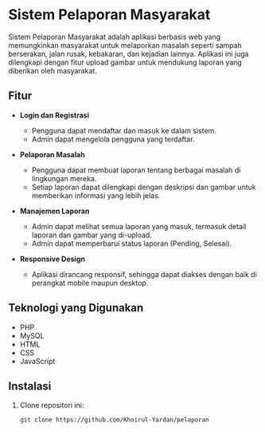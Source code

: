 # Sistem Pelaporan Masyarakat

Sistem Pelaporan Masyarakat adalah aplikasi berbasis web yang memungkinkan masyarakat untuk melaporkan masalah seperti sampah berserakan, jalan rusak, kebakaran, dan kejadian lainnya. Aplikasi ini juga dilengkapi dengan fitur upload gambar untuk mendukung laporan yang diberikan oleh masyarakat.

## Fitur

- **Login dan Registrasi**
  - Pengguna dapat mendaftar dan masuk ke dalam sistem.
  - Admin dapat mengelola pengguna yang terdaftar.

- **Pelaporan Masalah**
  - Pengguna dapat membuat laporan tentang berbagai masalah di lingkungan mereka.
  - Setiap laporan dapat dilengkapi dengan deskripsi dan gambar untuk memberikan informasi yang lebih jelas.

- **Manajemen Laporan**
  - Admin dapat melihat semua laporan yang masuk, termasuk detail laporan dan gambar yang di-upload.
  - Admin dapat memperbarui status laporan (Pending, Selesai).

- **Responsive Design**
  - Aplikasi dirancang responsif, sehingga dapat diakses dengan baik di perangkat mobile maupun desktop.

## Teknologi yang Digunakan

- PHP
- MySQL
- HTML
- CSS
- JavaScript

## Instalasi

1. Clone repositori ini:
   ```bash
   git clone https://github.com/Khoirul-Yardan/pelaporan
